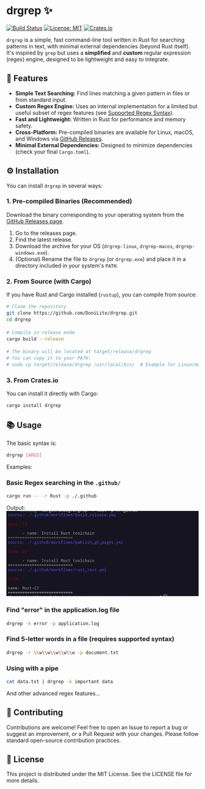 # drgrep ✨

[![Build Status](https://github.com/DoniLite/drgrep/actions/workflows/build_and_release.yml/badge.svg)](https://github.com/DoniLite/drgrep/actions/workflows/build_release.yml)
[![License: MIT](https://img.shields.io/badge/License-MIT-yellow.svg)](https://opensource.org/licenses/MIT)
[![Crates.io](https://img.shields.io/crates/v/drgrep.svg)](https://crates.io/crates/drgrep)

`drgrep` is a simple, fast command-line tool written in Rust for searching patterns in text, with minimal external dependencies (beyond Rust itself). It's inspired by `grep` but uses a **simplified** and **custom** regular expression (regex) engine, designed to be lightweight and easy to integrate.

## 🚀 Features

* **Simple Text Searching:** Find lines matching a given pattern in files or from standard input.
* **Custom Regex Engine:** Uses an internal implementation for a limited but useful subset of regex features (see [Supported Regex Syntax](https://donilite.github.io/drgrep/drgrep/regex/pattern/index.html)).
* **Fast and Lightweight:** Written in Rust for performance and memory safety.
* **Cross-Platform:** Pre-compiled binaries are available for Linux, macOS, and Windows via [GitHub Releases](https://github.com/DoniLite/drgrep/releases).
* **Minimal External Dependencies:** Designed to minimize dependencies (check your final `Cargo.toml`).

## ⚙️ Installation

You can install `drgrep` in several ways:

### 1. Pre-compiled Binaries (Recommended)

Download the binary corresponding to your operating system from the [GitHub Releases page](https://github.com/DoniLite/drgrep/releases).

1. Go to the releases page.
2. Find the latest release.
3. Download the archive for your OS (`drgrep-linux`, `drgrep-macos`, `drgrep-windows.exe`).
4. (Optional) Rename the file to `drgrep` (or `drgrep.exe`) and place it in a directory included in your system's `PATH`.

### 2. From Source (with Cargo)

If you have Rust and Cargo installed (`rustup`), you can compile from source:

```bash
# Clone the repository
git clone https://github.com/DoniLite/drgrep.git
cd drgrep

# Compile in release mode
cargo build --release

# The binary will be located at target/release/drgrep
# You can copy it to your PATH:
# sudo cp target/release/drgrep /usr/local/bin/  # Example for Linux/macOS
```

### 3. From Crates.io

You can install it directly with Cargo:

```bash
cargo install drgrep
```

## 📚 Usage

The basic syntax is:

```bash
drgrep [ARGS]
```

Examples:

### Basic Regex searching in the `.github/`

```sh
cargo run -- -r Rust -p ./.github
```

Output: ![image](./assets/Capture%20d’écran%20du%202025-04-17%2020-40-36.png)

### Find "error" in the application.log file

```sh
drgrep -k error -p application.log
```

### Find 5-letter words in a file (requires supported syntax)

```sh
drgrep -r \\w\\w\\w\\w\\w -p document.txt
```

### Using with a pipe

```sh
cat data.txt | drgrep -k important data
```

And other advanced regex features...

## 🌱 Contributing

Contributions are welcome! Feel free to open an Issue to report a bug or suggest an improvement, or a Pull Request with your changes.
Please follow standard open-source contribution practices.

## 📜 License

This project is distributed under the MIT License. See the LICENSE file for more details.
